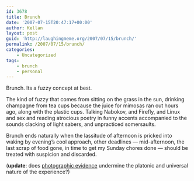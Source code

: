 ```yaml
---
id: 3678
title: Brunch
date: '2007-07-15T20:47:17+00:00'
author: Kellan
layout: post
guid: 'http://laughingmeme.org/2007/07/15/brunch/'
permalink: /2007/07/15/brunch/
categories:
    - Uncategorized
tags:
    - brunch
    - personal
---
```


Brunch. Its a fuzzy concept at best.

The kind of fuzzy that comes from sitting on the grass in the sun, drinking champagne from tea cups because the juice for mimosas ran out hours ago, along with the plastic cups. Talking Nabokov, and Firefly, and Linux and sex and reading atrocious poetry in funny accents accompanied to the sounds clacking of light sabers, and unpracticed somersaults.

Brunch ends naturally when the lassitude of afternoon is pricked into waking by evening’s cool approach, other deadlines — mid-afternoon, the last scrap of food gone, in time to get my Sunday chores done — should be treated with suspicion and discarded.

(**update**: does [photographic evidence](http://www.flickr.com/photos/nowhereville/sets/72157600865511176/) undermine the platonic and universal nature of the experience?)